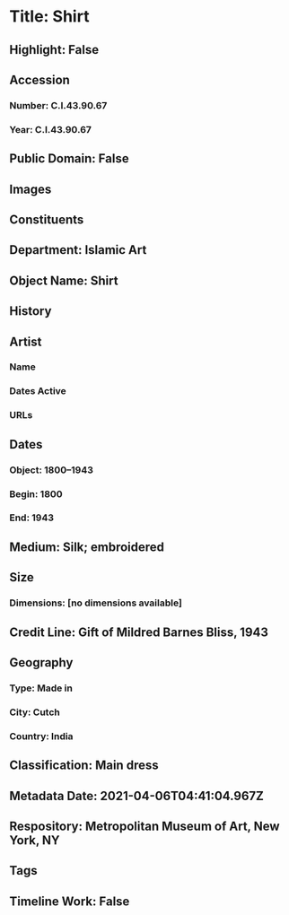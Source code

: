 # Title: Shirt
## Highlight: False
## Accession
### Number: C.I.43.90.67
### Year: C.I.43.90.67
## Public Domain: False
## Images
## Constituents
## Department: Islamic Art
## Object Name: Shirt
## History
## Artist
### Name
### Dates Active
### URLs
## Dates
### Object: 1800–1943
### Begin: 1800
### End: 1943
## Medium: Silk; embroidered
## Size
### Dimensions: [no dimensions available]
## Credit Line: Gift of Mildred Barnes Bliss, 1943
## Geography
### Type: Made in
### City: Cutch
### Country: India
## Classification: Main dress
## Metadata Date: 2021-04-06T04:41:04.967Z
## Respository: Metropolitan Museum of Art, New York, NY
## Tags
## Timeline Work: False